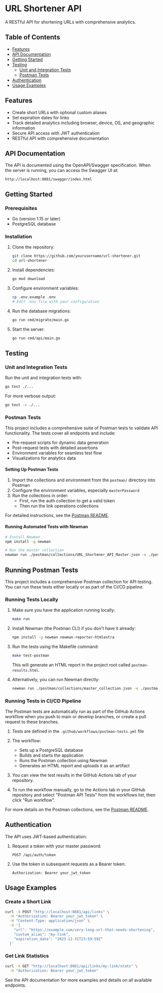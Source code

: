 # URL Shortener API

A RESTful API for shortening URLs with comprehensive analytics.

## Table of Contents

- [Features](#features)
- [API Documentation](#api-documentation)
- [Getting Started](#getting-started)
- [Testing](#testing)
  - [Unit and Integration Tests](#unit-and-integration-tests)
  - [Postman Tests](#postman-tests)
- [Authentication](#authentication)
- [Usage Examples](#usage-examples)

## Features

- Create short URLs with optional custom aliases
- Set expiration dates for links
- Track detailed analytics including browser, device, OS, and geographic information
- Secure API access with JWT authentication
- RESTful API with comprehensive documentation

## API Documentation

The API is documented using the OpenAPI/Swagger specification. When the server is running, you can access the Swagger UI at:

```
http://localhost:8081/swagger/index.html
```

## Getting Started

### Prerequisites

- Go (version 1.15 or later)
- PostgreSQL database

### Installation

1. Clone the repository:
   ```bash
   git clone https://github.com/yourusername/url-shortener.git
   cd url-shortener
   ```

2. Install dependencies:
   ```bash
   go mod download
   ```

3. Configure environment variables:
   ```bash
   cp .env.example .env
   # Edit .env file with your configuration
   ```

4. Run the database migrations:
   ```bash
   go run cmd/migrate/main.go
   ```

5. Start the server:
   ```bash
   go run cmd/api/main.go
   ```

## Testing

### Unit and Integration Tests

Run the unit and integration tests with:

```bash
go test ./...
```

For more verbose output:

```bash
go test -v ./...
```

### Postman Tests

This project includes a comprehensive suite of Postman tests to validate API functionality. The tests cover all endpoints and include:

- Pre-request scripts for dynamic data generation
- Post-request tests with detailed assertions
- Environment variables for seamless test flow
- Visualizations for analytics data

#### Setting Up Postman Tests

1. Import the collections and environment from the `postman/` directory into Postman
2. Configure the environment variables, especially `masterPassword`
3. Run the collections in order:
   - First, run the auth collection to get a valid token
   - Then run the link operations collections

For detailed instructions, see the [Postman README](postman/README.md).

#### Running Automated Tests with Newman

```bash
# Install Newman
npm install -g newman

# Run the master collection
newman run ./postman/collections/URL_Shortener_API_Master.json -e ./postman/environments/URL_Shortener_API_Environment.json
```

## Running Postman Tests

This project includes a comprehensive Postman collection for API testing. You can run these tests either locally or as part of the CI/CD pipeline.

### Running Tests Locally

1. Make sure you have the application running locally:
   ```bash
   make run
   ```

2. Install Newman (the Postman CLI) if you don't have it already:
   ```bash
   npm install -g newman newman-reporter-htmlextra
   ```

3. Run the tests using the Makefile command:
   ```bash
   make test-postman
   ```
   This will generate an HTML report in the project root called `postman-results.html`.

4. Alternatively, you can run Newman directly:
   ```bash
   newman run ./postman/collections/master_collection.json -e ./postman/environments/local.json --reporters cli,htmlextra --reporter-htmlextra-export postman-results.html
   ```

### Running Tests in CI/CD Pipeline

The Postman tests are automatically run as part of the GitHub Actions workflow when you push to main or develop branches, or create a pull request to these branches.

1. Tests are defined in the `.github/workflows/postman-tests.yml` file
2. The workflow:
   - Sets up a PostgreSQL database
   - Builds and starts the application
   - Runs the Postman collection using Newman
   - Generates an HTML report and uploads it as an artifact

3. You can view the test results in the GitHub Actions tab of your repository.

4. To run the workflow manually, go to the Actions tab in your GitHub repository and select "Postman API Tests" from the workflows list, then click "Run workflow".

For more details on the Postman collections, see the [Postman README](postman/README.md).

## Authentication

The API uses JWT-based authentication:

1. Request a token with your master password:
   ```
   POST /api/auth/token
   ```

2. Use the token in subsequent requests as a Bearer token:
   ```
   Authorization: Bearer your_jwt_token
   ```

## Usage Examples

### Create a Short Link

```bash
curl -X POST "http://localhost:8081/api/links" \
  -H "Authorization: Bearer your_jwt_token" \
  -H "Content-Type: application/json" \
  -d '{
    "url": "https://example.com/very-long-url-that-needs-shortening",
    "custom_alias": "my-link",
    "expiration_date": "2023-12-31T23:59:59Z"
  }'
```

### Get Link Statistics

```bash
curl -X GET "http://localhost:8081/api/links/my-link/stats" \
  -H "Authorization: Bearer your_jwt_token"
```

See the API documentation for more examples and details on all available endpoints.
